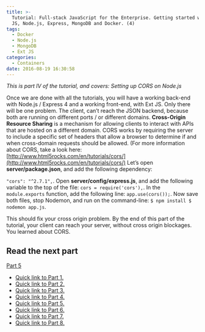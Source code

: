 ```yaml
---
title: >-
  Tutorial: Full-stack JavaScript for the Enterprise. Getting started with: Ext
  JS, Node.js, Express, MongoDB and Docker. (4)
tags:
  - Docker
  - Node.js
  - MongoDB
  - Ext JS
categories:
  - Containers
date: 2016-08-19 16:30:58
---
```


*This is part IV of the tutorial, and covers: Setting up CORS on Node.js* 

<!--more-->

Once we are done with all the tutorials, you will have a working back-end with Node.js / Express 4 and a working front-end, with Ext JS. Only there will be one problem. The client, can’t reach the JSON backend, because both are running on different ports / or different domains. **Cross-Origin Resource Sharing** is a mechanism for allowing clients to interact with APIs that are hosted on a different domain. CORS works by requiring the server to include a specific set of headers that allow a browser to determine if and when cross-domain requests should be allowed. (For more information about CORS, take a look here: [http://www.html5rocks.com/en/tutorials/cors/](http://www.html5rocks.com/en/tutorials/cors/) Let’s open **server/package.json**, and add the following dependency: 

`"cors": "^2.7.1",`. Open **server/config/express.js**, and add the following variable to the top of the file: `cors = require('cors'),`. In the `module.exports` function, add the following line: `app.use(cors());`. Now save both files, stop Nodemon, and run on the command-line: 
`$ npm install $ nodemon app.js`. 

This should fix your cross origin problem. By the end of this part of the tutorial, your client can reach your server, without cross origin blockages. You learned about CORS. 

## Read the next part 

[Part 5](/Containers/tutorial-full-stack-javascript-for-the-enterprise-getting-started-with-ext-js-node-js-express-mongodb-and-docker-5/)

*   [Quick link to Part 1.](/Containers/tutorial-full-stack-javascript-for-the-enterprise-getting-started-with-ext-js-node-js-express-mongodb-and-docker-1)
*   [Quick link to Part 2.](/Containers/tutorial-full-stack-javascript-for-the-enterprise-getting-started-with-ext-js-node-js-express-mongodb-and-docker-2)
*   [Quick link to Part 3.](/Containers/tutorial-full-stack-javascript-for-the-enterprise-getting-started-with-ext-js-node-js-express-mongodb-and-docker-3)
*   [Quick link to Part 4.](/Containers/tutorial-full-stack-javascript-for-the-enterprise-getting-started-with-ext-js-node-js-express-mongodb-and-docker-4)
*   [Quick link to Part 5.](/Containers/tutorial-full-stack-javascript-for-the-enterprise-getting-started-with-ext-js-node-js-express-mongodb-and-docker-5)
*   [Quick link to Part 6.](/Containers/tutorial-full-stack-javascript-for-the-enterprise-getting-started-with-ext-js-node-js-express-mongodb-and-docker-6)
*   [Quick link to Part 7.](/Containers/tutorial-full-stack-javascript-for-the-enterprise-getting-started-with-ext-js-node-js-express-mongodb-and-docker-7)
*   [Quick link to Part 8.](/Containers/tutorial-full-stack-javascript-for-the-enterprise-getting-started-with-ext-js-node-js-express-mongodb-and-docker-8)